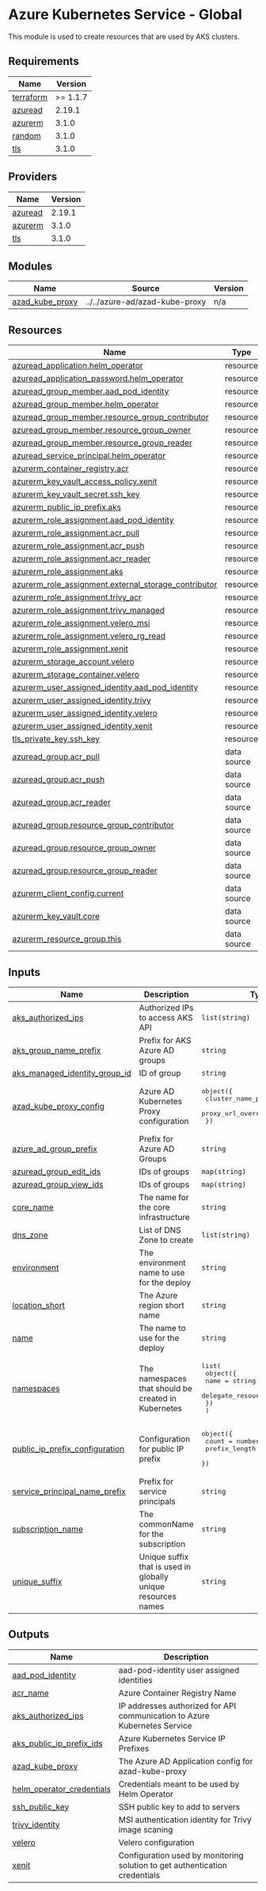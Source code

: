 # Azure Kubernetes Service - Global

This module is used to create resources that are used by AKS clusters.

## Requirements

| Name | Version |
|------|---------|
| <a name="requirement_terraform"></a> [terraform](#requirement\_terraform) | >= 1.1.7 |
| <a name="requirement_azuread"></a> [azuread](#requirement\_azuread) | 2.19.1 |
| <a name="requirement_azurerm"></a> [azurerm](#requirement\_azurerm) | 3.1.0 |
| <a name="requirement_random"></a> [random](#requirement\_random) | 3.1.0 |
| <a name="requirement_tls"></a> [tls](#requirement\_tls) | 3.1.0 |

## Providers

| Name | Version |
|------|---------|
| <a name="provider_azuread"></a> [azuread](#provider\_azuread) | 2.19.1 |
| <a name="provider_azurerm"></a> [azurerm](#provider\_azurerm) | 3.1.0 |
| <a name="provider_tls"></a> [tls](#provider\_tls) | 3.1.0 |

## Modules

| Name | Source | Version |
|------|--------|---------|
| <a name="module_azad_kube_proxy"></a> [azad\_kube\_proxy](#module\_azad\_kube\_proxy) | ../../azure-ad/azad-kube-proxy | n/a |

## Resources

| Name | Type |
|------|------|
| [azuread_application.helm_operator](https://registry.terraform.io/providers/hashicorp/azuread/2.19.1/docs/resources/application) | resource |
| [azuread_application_password.helm_operator](https://registry.terraform.io/providers/hashicorp/azuread/2.19.1/docs/resources/application_password) | resource |
| [azuread_group_member.aad_pod_identity](https://registry.terraform.io/providers/hashicorp/azuread/2.19.1/docs/resources/group_member) | resource |
| [azuread_group_member.helm_operator](https://registry.terraform.io/providers/hashicorp/azuread/2.19.1/docs/resources/group_member) | resource |
| [azuread_group_member.resource_group_contributor](https://registry.terraform.io/providers/hashicorp/azuread/2.19.1/docs/resources/group_member) | resource |
| [azuread_group_member.resource_group_owner](https://registry.terraform.io/providers/hashicorp/azuread/2.19.1/docs/resources/group_member) | resource |
| [azuread_group_member.resource_group_reader](https://registry.terraform.io/providers/hashicorp/azuread/2.19.1/docs/resources/group_member) | resource |
| [azuread_service_principal.helm_operator](https://registry.terraform.io/providers/hashicorp/azuread/2.19.1/docs/resources/service_principal) | resource |
| [azurerm_container_registry.acr](https://registry.terraform.io/providers/hashicorp/azurerm/3.1.0/docs/resources/container_registry) | resource |
| [azurerm_key_vault_access_policy.xenit](https://registry.terraform.io/providers/hashicorp/azurerm/3.1.0/docs/resources/key_vault_access_policy) | resource |
| [azurerm_key_vault_secret.ssh_key](https://registry.terraform.io/providers/hashicorp/azurerm/3.1.0/docs/resources/key_vault_secret) | resource |
| [azurerm_public_ip_prefix.aks](https://registry.terraform.io/providers/hashicorp/azurerm/3.1.0/docs/resources/public_ip_prefix) | resource |
| [azurerm_role_assignment.aad_pod_identity](https://registry.terraform.io/providers/hashicorp/azurerm/3.1.0/docs/resources/role_assignment) | resource |
| [azurerm_role_assignment.acr_pull](https://registry.terraform.io/providers/hashicorp/azurerm/3.1.0/docs/resources/role_assignment) | resource |
| [azurerm_role_assignment.acr_push](https://registry.terraform.io/providers/hashicorp/azurerm/3.1.0/docs/resources/role_assignment) | resource |
| [azurerm_role_assignment.acr_reader](https://registry.terraform.io/providers/hashicorp/azurerm/3.1.0/docs/resources/role_assignment) | resource |
| [azurerm_role_assignment.aks](https://registry.terraform.io/providers/hashicorp/azurerm/3.1.0/docs/resources/role_assignment) | resource |
| [azurerm_role_assignment.external_storage_contributor](https://registry.terraform.io/providers/hashicorp/azurerm/3.1.0/docs/resources/role_assignment) | resource |
| [azurerm_role_assignment.trivy_acr](https://registry.terraform.io/providers/hashicorp/azurerm/3.1.0/docs/resources/role_assignment) | resource |
| [azurerm_role_assignment.trivy_managed](https://registry.terraform.io/providers/hashicorp/azurerm/3.1.0/docs/resources/role_assignment) | resource |
| [azurerm_role_assignment.velero_msi](https://registry.terraform.io/providers/hashicorp/azurerm/3.1.0/docs/resources/role_assignment) | resource |
| [azurerm_role_assignment.velero_rg_read](https://registry.terraform.io/providers/hashicorp/azurerm/3.1.0/docs/resources/role_assignment) | resource |
| [azurerm_role_assignment.xenit](https://registry.terraform.io/providers/hashicorp/azurerm/3.1.0/docs/resources/role_assignment) | resource |
| [azurerm_storage_account.velero](https://registry.terraform.io/providers/hashicorp/azurerm/3.1.0/docs/resources/storage_account) | resource |
| [azurerm_storage_container.velero](https://registry.terraform.io/providers/hashicorp/azurerm/3.1.0/docs/resources/storage_container) | resource |
| [azurerm_user_assigned_identity.aad_pod_identity](https://registry.terraform.io/providers/hashicorp/azurerm/3.1.0/docs/resources/user_assigned_identity) | resource |
| [azurerm_user_assigned_identity.trivy](https://registry.terraform.io/providers/hashicorp/azurerm/3.1.0/docs/resources/user_assigned_identity) | resource |
| [azurerm_user_assigned_identity.velero](https://registry.terraform.io/providers/hashicorp/azurerm/3.1.0/docs/resources/user_assigned_identity) | resource |
| [azurerm_user_assigned_identity.xenit](https://registry.terraform.io/providers/hashicorp/azurerm/3.1.0/docs/resources/user_assigned_identity) | resource |
| [tls_private_key.ssh_key](https://registry.terraform.io/providers/hashicorp/tls/3.1.0/docs/resources/private_key) | resource |
| [azuread_group.acr_pull](https://registry.terraform.io/providers/hashicorp/azuread/2.19.1/docs/data-sources/group) | data source |
| [azuread_group.acr_push](https://registry.terraform.io/providers/hashicorp/azuread/2.19.1/docs/data-sources/group) | data source |
| [azuread_group.acr_reader](https://registry.terraform.io/providers/hashicorp/azuread/2.19.1/docs/data-sources/group) | data source |
| [azuread_group.resource_group_contributor](https://registry.terraform.io/providers/hashicorp/azuread/2.19.1/docs/data-sources/group) | data source |
| [azuread_group.resource_group_owner](https://registry.terraform.io/providers/hashicorp/azuread/2.19.1/docs/data-sources/group) | data source |
| [azuread_group.resource_group_reader](https://registry.terraform.io/providers/hashicorp/azuread/2.19.1/docs/data-sources/group) | data source |
| [azurerm_client_config.current](https://registry.terraform.io/providers/hashicorp/azurerm/3.1.0/docs/data-sources/client_config) | data source |
| [azurerm_key_vault.core](https://registry.terraform.io/providers/hashicorp/azurerm/3.1.0/docs/data-sources/key_vault) | data source |
| [azurerm_resource_group.this](https://registry.terraform.io/providers/hashicorp/azurerm/3.1.0/docs/data-sources/resource_group) | data source |

## Inputs

| Name | Description | Type | Default | Required |
|------|-------------|------|---------|:--------:|
| <a name="input_aks_authorized_ips"></a> [aks\_authorized\_ips](#input\_aks\_authorized\_ips) | Authorized IPs to access AKS API | `list(string)` | n/a | yes |
| <a name="input_aks_group_name_prefix"></a> [aks\_group\_name\_prefix](#input\_aks\_group\_name\_prefix) | Prefix for AKS Azure AD groups | `string` | `"aks"` | no |
| <a name="input_aks_managed_identity_group_id"></a> [aks\_managed\_identity\_group\_id](#input\_aks\_managed\_identity\_group\_id) | ID of group | `string` | n/a | yes |
| <a name="input_azad_kube_proxy_config"></a> [azad\_kube\_proxy\_config](#input\_azad\_kube\_proxy\_config) | Azure AD Kubernetes Proxy configuration | <pre>object({<br>    cluster_name_prefix = string<br>    proxy_url_override  = string<br>  })</pre> | <pre>{<br>  "cluster_name_prefix": "aks",<br>  "proxy_url_override": ""<br>}</pre> | no |
| <a name="input_azure_ad_group_prefix"></a> [azure\_ad\_group\_prefix](#input\_azure\_ad\_group\_prefix) | Prefix for Azure AD Groups | `string` | `"az"` | no |
| <a name="input_azuread_group_edit_ids"></a> [azuread\_group\_edit\_ids](#input\_azuread\_group\_edit\_ids) | IDs of groups | `map(string)` | n/a | yes |
| <a name="input_azuread_group_view_ids"></a> [azuread\_group\_view\_ids](#input\_azuread\_group\_view\_ids) | IDs of groups | `map(string)` | n/a | yes |
| <a name="input_core_name"></a> [core\_name](#input\_core\_name) | The name for the core infrastructure | `string` | n/a | yes |
| <a name="input_dns_zone"></a> [dns\_zone](#input\_dns\_zone) | List of DNS Zone to create | `list(string)` | n/a | yes |
| <a name="input_environment"></a> [environment](#input\_environment) | The environment name to use for the deploy | `string` | n/a | yes |
| <a name="input_location_short"></a> [location\_short](#input\_location\_short) | The Azure region short name | `string` | n/a | yes |
| <a name="input_name"></a> [name](#input\_name) | The name to use for the deploy | `string` | n/a | yes |
| <a name="input_namespaces"></a> [namespaces](#input\_namespaces) | The namespaces that should be created in Kubernetes | <pre>list(<br>    object({<br>      name                    = string<br>      delegate_resource_group = bool<br>    })<br>  )</pre> | n/a | yes |
| <a name="input_public_ip_prefix_configuration"></a> [public\_ip\_prefix\_configuration](#input\_public\_ip\_prefix\_configuration) | Configuration for public IP prefix | <pre>object({<br>    count         = number<br>    prefix_length = number<br>  })</pre> | <pre>{<br>  "count": 2,<br>  "prefix_length": 30<br>}</pre> | no |
| <a name="input_service_principal_name_prefix"></a> [service\_principal\_name\_prefix](#input\_service\_principal\_name\_prefix) | Prefix for service principals | `string` | `"sp"` | no |
| <a name="input_subscription_name"></a> [subscription\_name](#input\_subscription\_name) | The commonName for the subscription | `string` | n/a | yes |
| <a name="input_unique_suffix"></a> [unique\_suffix](#input\_unique\_suffix) | Unique suffix that is used in globally unique resources names | `string` | `""` | no |

## Outputs

| Name | Description |
|------|-------------|
| <a name="output_aad_pod_identity"></a> [aad\_pod\_identity](#output\_aad\_pod\_identity) | aad-pod-identity user assigned identities |
| <a name="output_acr_name"></a> [acr\_name](#output\_acr\_name) | Azure Container Registry Name |
| <a name="output_aks_authorized_ips"></a> [aks\_authorized\_ips](#output\_aks\_authorized\_ips) | IP addresses authorized for API communication to Azure Kubernetes Service |
| <a name="output_aks_public_ip_prefix_ids"></a> [aks\_public\_ip\_prefix\_ids](#output\_aks\_public\_ip\_prefix\_ids) | Azure Kubernetes Service IP Prefixes |
| <a name="output_azad_kube_proxy"></a> [azad\_kube\_proxy](#output\_azad\_kube\_proxy) | The Azure AD Application config for azad-kube-proxy |
| <a name="output_helm_operator_credentials"></a> [helm\_operator\_credentials](#output\_helm\_operator\_credentials) | Credentials meant to be used by Helm Operator |
| <a name="output_ssh_public_key"></a> [ssh\_public\_key](#output\_ssh\_public\_key) | SSH public key to add to servers |
| <a name="output_trivy_identity"></a> [trivy\_identity](#output\_trivy\_identity) | MSI authentication identity for Trivy image scaning |
| <a name="output_velero"></a> [velero](#output\_velero) | Velero configuration |
| <a name="output_xenit"></a> [xenit](#output\_xenit) | Configuration used by monitoring solution to get authentication credentials |
